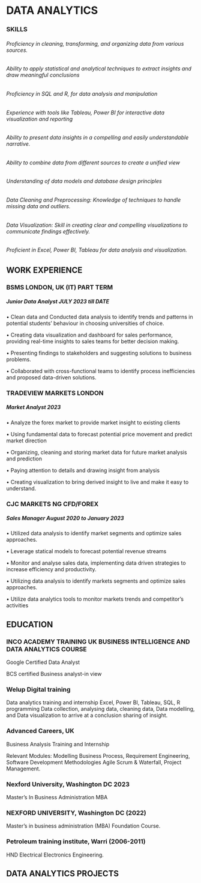 # DATA ANALYTICS
### SKILLS
###### Proficiency in cleaning, transforming, and organizing data from various sources.
###### Ability to apply statistical and analytical techniques to extract insights and draw meaningful conclusions
###### Proficiency in SQL and R, for data analysis and manipulation
###### Experience with tools like Tableau, Power BI for interactive data visualization and reporting
###### Ability to present data insights in a compelling and easily understandable narrative.
###### Ability to combine data from different sources to create a unified view
###### Understanding of data models and database design principles
###### Data Cleaning and Preprocessing: Knowledge of techniques to handle missing data and outliers.
###### Data Visualization: Skill in creating clear and compelling visualizations to communicate findings effectively.
###### Proficient in Excel, Power BI, Tableau for data analysis and visualization. 




## WORK EXPERIENCE
### BSMS LONDON, UK (IT) PART TERM
##### Junior Data Analyst  JULY 2023 till  DATE

•	Clean data and Conducted data analysis to identify trends and patterns in potential students’ behaviour in choosing universities of choice. 

•	Creating data visualization and dashboard for sales performance, providing real-time insights to sales teams for better decision making. 

•	Presenting findings to stakeholders and suggesting solutions to business problems. 

•	Collaborated with cross-functional teams to identify process inefficiencies and proposed data-driven solutions.



### TRADEVIEW MARKETS LONDON
##### Market Analyst 2023

•	Analyze the forex market to provide market insight to existing clients 

•	Using fundamental data to forecast potential price movement and predict market direction 

•	Organizing, cleaning and storing market data for future  market analysis and prediction 

•	Paying attention to details and drawing insight from analysis 

•	Creating visualization to bring derived insight to live and make it easy to understand. 

### CJC MARKETS NG CFD/FOREX
##### Sales Manager  August 2020 to January 2023

•	 Utilized data analysis to identify market segments and optimize sales approaches.

•	 Leverage statical models to forecast potential revenue streams 

•	 Monitor and analyse sales data, implementing data driven strategies to increase efficiency and productivity.

•	 Utilizing data analysis to identify markets segments and optimize sales approaches.

•	 Utilize data analytics tools to monitor markets trends and competitor’s activities


## EDUCATION 
### INCO ACADEMY TRAINING UK BUSINESS INTELLIGENCE AND DATA ANALYTICS  COURSE

Google Certified Data Analyst

BCS certified Business analyst-in view 

### Welup Digital training
Data analytics training and  internship 
Excel, Power BI, Tableau, SQL, R programming Data collection, analysing data, cleaning data, Data modelling, and Data visualization to arrive at a conclusion sharing of insight.

### Advanced Careers, UK
Business Analysis Training and Internship

Relevant Modules: Modelling Business Process, Requirement Engineering, Software Development Methodologies Agile Scrum & Waterfall, Project Management.

### Nexford University, Washington DC 2023

Master’s In Business Administration MBA

### NEXFORD UNIVERSITY, Washington DC (2022)
 Master’s in business administration (MBA) Foundation Course.

### Petroleum training institute, Warri (2006-2011)

HND Electrical Electronics Engineering.

## DATA ANALYTICS PROJECTS 


